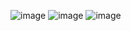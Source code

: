 ![image](https://github.com/user-attachments/assets/60969d86-ed39-450c-91ea-36540e0efb53)
![image](https://github.com/user-attachments/assets/73eb6b57-080b-4eb5-9be6-a630c7d6748a)
![image](https://github.com/user-attachments/assets/a6423b08-23b4-4b15-b067-c9c580bd0d7a)
